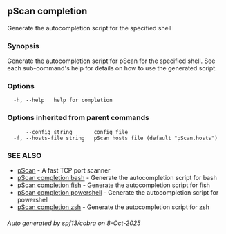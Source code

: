 ## pScan completion

Generate the autocompletion script for the specified shell

### Synopsis

Generate the autocompletion script for pScan for the specified shell.
See each sub-command's help for details on how to use the generated script.


### Options

```
  -h, --help   help for completion
```

### Options inherited from parent commands

```
      --config string       config file
  -f, --hosts-file string   pScan hosts file (default "pScan.hosts")
```

### SEE ALSO

* [pScan](pScan.md)	 - A fast TCP port scanner
* [pScan completion bash](pScan_completion_bash.md)	 - Generate the autocompletion script for bash
* [pScan completion fish](pScan_completion_fish.md)	 - Generate the autocompletion script for fish
* [pScan completion powershell](pScan_completion_powershell.md)	 - Generate the autocompletion script for powershell
* [pScan completion zsh](pScan_completion_zsh.md)	 - Generate the autocompletion script for zsh

###### Auto generated by spf13/cobra on 8-Oct-2025
